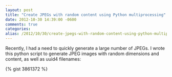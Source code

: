 ```yaml
---
layout: post
title: "Create JPEGs with random content using Python multiprocessing"
date: 2012-10-30 14:39:00 -0600
comments: true
categories: 
alias: /2012/10/30/create-jpegs-with-random-content-using-python-multiprocessing/
---
```

Recently, I had a need to quickly generate a large number of JPEGs. I wrote this python script to generate JPEG images with random dimensions and content, as well as uuid4 filenames:

{% gist 3861372 %}

